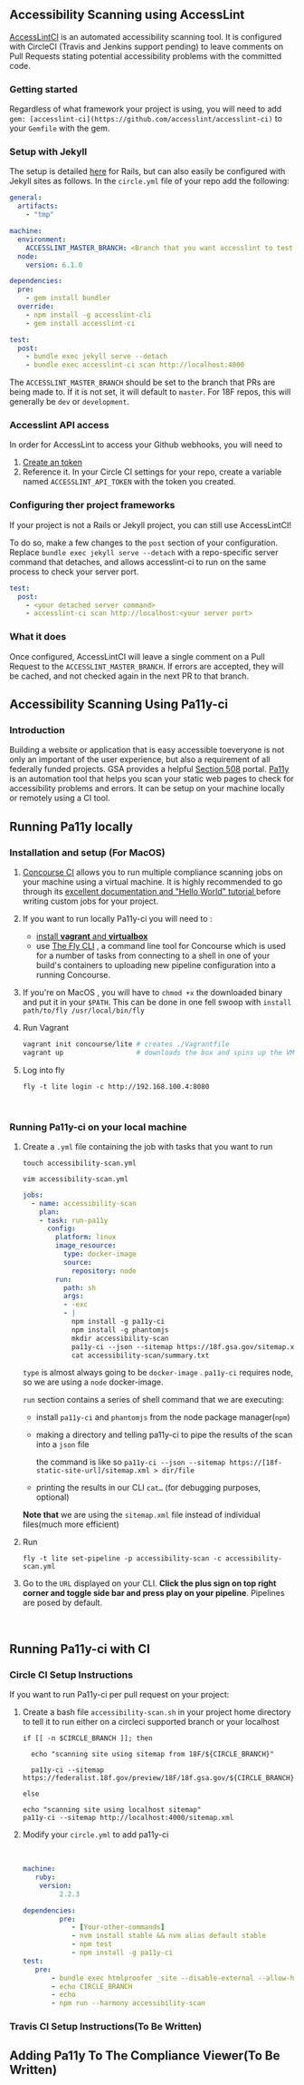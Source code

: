 ## Accessibility Scanning using AccessLint

[AccessLintCI](https://github.com/accesslint/accesslint-ci) is an automated accessibility scanning tool. It is configured with CircleCI (Travis and Jenkins support pending) to leave comments on Pull Requests stating potential accessibility problems with the committed code.

### Getting started

Regardless of what framework your project is using, you will need to add `gem: [accesslint-ci](https://github.com/accesslint/accesslint-ci)` to your `Gemfile` with the  gem.

### Setup with Jekyll

The setup is detailed [here](https://github.com/accesslint/accesslint-ci#installation) for Rails, but can also easily be configured with Jekyll sites as follows. In the `circle.yml` file of your repo add the following:

```yml
general:
  artifacts:
    - "tmp"

machine:
  environment:
    ACCESSLINT_MASTER_BRANCH: <Branch that you want accesslint to test against>
  node:
    version: 6.1.0

dependencies:
  pre:
    - gem install bundler
  override:
    - npm install -g accesslint-cli
    - gem install accesslint-ci

test:
  post:
    - bundle exec jekyll serve --detach
    - bundle exec accesslint-ci scan http://localhost:4000
```

The `ACCESSLINT_MASTER_BRANCH` should be set to the branch that PRs are being made to. If it is not set, it will default to `master`. For 18F repos, this will generally be `dev` or `development`.

### Accesslint API access

In order for AccessLint to access your Github webhooks, you will need to

1. [Create an token](https://accesslint.com/)
2. Reference it. In your Circle CI settings for your repo, create a variable named `ACCESSLINT_API_TOKEN` with the token you created.

### Configuring ther project frameworks

If your project is not a Rails or Jekyll project, you can still use AccessLintCI!

To do so, make a few changes to the `post` section of your configuration. Replace `bundle exec jekyll serve --detach` with a repo-specific server command that detaches, and allows accesslint-ci to run on the same process to check your server port.

```yml
test:
  post:
    - <your detached server command>
    - accesslint-ci scan http://localhost:<your server port>
```

### What it does

Once configured, AccessLintCI will leave a single comment on a Pull Request to the `ACCESSLINT_MASTER_BRANCH`. If errors are accepted, they will be cached, and not checked again in the next PR to that branch.

## Accessibility Scanning Using Pa11y-ci

### Introduction

Building a website or application that is easy accessible toeveryone is  not only an important of the user experience, but also a requirement of all federally funded projects. GSA provides a helpful [Section 508](https://section508.gov)  portal. [Pa11y](https://github.com/pa11y/pa11y) is an automation tool that helps you scan your static web pages to check for accessibility problems and errors. It can be setup on your machine locally or remotely using a CI tool.

## Running Pa11y locally

### Installation and setup (For MacOS)

1. [Concourse CI](https://concourse.ci/index.html) allows you to run multiple compliance scanning jobs  on your machine using a virtual machine. It is highly recommended to go through its [excellent documentation and "Hello World" tutorial ](https://concourse.ci/hello-world.html) before writing custom jobs for your project.

2. If you want to run locally Pa11y-ci you will need to :

   * [install **vagrant** and **virtualbox** ](http://sourabhbajaj.com/mac-setup/Vagrant/README.html)
   * use [The Fly CLI](https://concourse.ci/fly-cli.html) , a command line tool for Concourse which is  used for a number of tasks from connecting to a shell in one of your build's containers to uploading new pipeline configuration into a running Concourse.

3. If you're on MacOS , you will have to `chmod +x` the downloaded binary and put it in your `$PATH`. This can be done in one fell swoop with `install path/to/fly /usr/local/bin/fly`

4. Run Vagrant

   ```sh
   vagrant init concourse/lite # creates ./Vagrantfile
   vagrant up                  # downloads the box and spins up the VM
   ```

5. Log into fly

   `fly -t lite login -c http://192.168.100.4:8080`

   ​

### Running Pa11y-ci on your local machine

 1. Create a `.yml` file containing the job with tasks that you want to run

     `touch accessibility-scan.yml`

     `vim accessibility-scan.yml`
      ```yml
      jobs:
        - name: accessibility-scan
          plan:
          - task: run-pa11y
            config:
              platform: linux
              image_resource:
                type: docker-image
                source:
                  repository: node
              run:
                path: sh
                args:
                - -exc
                - |
                  npm install -g pa11y-ci
                  npm install -g phantomjs
                  mkdir accessibility-scan
                  pa11y-ci --json --sitemap https://18f.gsa.gov/sitemap.xml > accessibility-scan/summary.txt
                  cat accessibility-scan/summary.txt
      ```

      `type` is almost always going to be `docker-image` . `pa11y-ci` requires node, so we are using a `node` docker-image.

      `run` section contains a series of shell command that we are executing:

      * install `pa11y-ci`  and `phantomjs` from the node package manager(`npm`)

      * making a directory and telling pa11y-ci to pipe the results of the scan into a `json` file

        the command is like so `pa11y-ci --json --sitemap https://[18f-static-site-url]/sitemap.xml > dir/file`

      * printing the results in our CLI `cat…` (for debugging purposes, optional)

      **Note that** we are using the `sitemap.xml`  file instead of individual files(much more efficient)


 2.  Run

      ```shell
      fly -t lite set-pipeline -p accessibility-scan -c accessibility-scan.yml
      ```

 3. Go to the `URL` displayed on your CLI. **Click the plus sign on top right corner and toggle side bar and press play on         your pipeline**. Pipelines are posed by default.

   ​

## Running Pa11y-ci  with CI

### Circle CI Setup Instructions

If you want to run Pa11y-ci per pull request on your project:

1. Create a bash file  `accessibility-scan.sh` in your project home directory  to tell it to run either on a circleci supported branch or your localhost

   ```shell
   if [[ -n $CIRCLE_BRANCH ]]; then

     echo "scanning site using sitemap from 18F/${CIRCLE_BRANCH}"

     pa11y-ci --sitemap https://federalist.18f.gov/preview/18F/18f.gsa.gov/${CIRCLE_BRANCH}/sitemap.xml

   else

   echo "scanning site using localhost sitemap"
   pa11y-ci --sitemap http://localhost:4000/sitemap.xml
   ```

2. Modify your `circle.yml` to add pa11y-ci

   ​

   ```yaml
   machine:
      ruby:
       version:
            2.2.3

   dependencies:
            pre:
               - [Your-other-commands]
               - nvm install stable && nvm alias default stable
               - npm test
               - npm install -g pa11y-ci
   test:
      pre:
          - bundle exec htmlproofer _site --disable-external --allow-hash-href --empty-alt-ignore --url-ignore 18f@gsa.gov
          - echo CIRCLE_BRANCH
          - echo
          - npm run --harmony accessibility-scan
   ```

### Travis CI Setup Instructions(To Be Written)

## Adding Pa11y To The Compliance Viewer(To Be Written)
